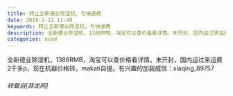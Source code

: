```yaml
---
title: 转让全新德业除湿机，亏快递费
date: 2019-2-12 11:40
keywords: 转让全新德业除湿机，亏快递费
description: 全新德业除湿机，1388RMB，淘宝可以查价格看详情。未开封，国内运过来运费2千多p，现在机器价格转，makati自提。有兴趣的加我威信：xiaqing_89757
categories: used
---
```

<td class="t_f" id="postmessage_2974212">

全新德业除湿机，1388RMB，淘宝可以查价格看详情。未开封，国内运过来运费2千多p，现在机器价格转，makati自提。有兴趣的加我威信：xiaqing_89757</td>
###### 转载自[菲龙网]